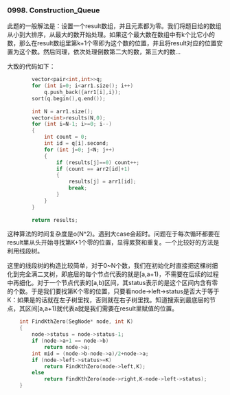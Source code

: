 ### 0998. Construction_Queue

此题的一般解法是：设置一个result数组，并且元素都为零。我们将题目给的数组从小到大排序，从最大的数开始处理。如果这个最大数在数组中有k个比它小的数，那么在result数组里第k+1个零即为这个数的位置，并且将result对应的位置安置为这个数。然后同理，依次处理倒数第二大的数，第三大的数...

大致的代码如下：
```cpp
        vector<pair<int,int>>q;
        for (int i=0; i<arr1.size(); i++)
            q.push_back({arr1[i],i});
        sort(q.begin(),q.end());
        
        int N = arr1.size();
        vector<int>results(N,0);
        for (int i=N-1; i>=0; i--)
        {
            int count = 0;
            int id = q[i].second;
            for (int j=0; j<N; j++)
            {
                if (results[j]==0) count++;
                if (count == arr2[id]+1)
                {
                    results[j] = arr1[id];
                    break;
                }
            }
        }
        
        return results;
```
这种算法的时间复杂度是o(N^2)。遇到大case会超时。问题在于每次循环都要在result里从头开始寻找第K+1个零的位置，显得累赘和重复。一个比较好的方法是利用线段树。

这里的线段树的构造比较简单，对于0~N个数，我们在初始化时直接把这棵树细化到完全满二叉树，即底层的每个节点代表的就是[a,a+1)，不需要在后续的过程中再细化。对于一个节点代表的[a,b)区间，其status表示的是这个区间内含有零的个数。于是我们要找第K个零的位置，只要看node->left->status是否大于等于K：如果是的话就在左子树里找，否则就在右子树里找。知道搜索到最底层的节点，其区间[a,a+1)就代表a就是我们需要在result里赋值的位置。
```cpp
    int FindKthZero(SegNode* node, int K)
    {
        node->status = node->status-1;
        if (node->a+1 == node->b)
            return node->a;
        int mid = (node->b-node->a)/2+node->a;
        if (node->left->status>=K)
            return FindKthZero(node->left,K);
        else
            return FindKthZero(node->right,K-node->left->status);
    }
```    
